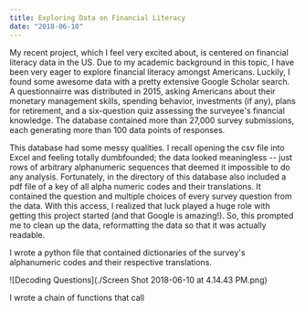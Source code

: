 ```yaml
---
title: Exploring Data on Financial Literacy
date: "2018-06-10"
---
```


My recent project, which I feel very excited about,
is centered on financial literacy data in the US.  Due to my academic 
background in this topic, I have been very eager to explore financial
literacy amongst Americans. Luckily, I found some awesome
 data with a pretty extensive Google Scholar search. A questionnairre was
distributed in 2015, asking Americans about their monetary management skills,
spending behavior, investments (if any), plans for 
retirement, and a six-question quiz assessing the surveyee's 
financial knowledge.  The database contained more than 27,000 survey submissions, each
generating more than 100 data points of responses.

This database had some messy qualities.  I recall opening 
the csv file into Excel and feeling totally dumbfounded; the data
looked meaningless -- just rows of arbitrary alphanumeric
sequences that deemed it impossible to do any analysis. 
Fortunately, in the directory of this database also included a pdf file of a key of all
alpha numeric codes and their translations.  It contained the 
question and multiple choices of every survey question from the data. 
With this access, I realized that luck played a huge role with 
getting this project started (and that Google is amazing!). So, this prompted
me to clean up the data, reformatting the data so that it was actually
readable.   

I wrote a python file that contained dictionaries of the survey's
alphanumeric codes and their respective translations.

![Decoding Questions](./Screen Shot 2018-06-10 at 4.14.43 PM.png)



I wrote a chain of functions that call 




